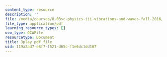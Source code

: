```yaml
---
content_type: resource
description: ''
file: /media/courses/8-03sc-physics-iii-vibrations-and-waves-fall-2016/119a2ad7e8f7f521d65cf1e6dc1dd167_I0YACDaY-ww.pdf
file_type: application/pdf
learning_resource_types: []
ocw_type: OCWFile
resourcetype: Document
title: 3play pdf file
uid: 119a2ad7-e8f7-f521-d65c-f1e6dc1dd167
---
```

